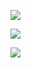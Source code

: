![](.about_arraylist_images/89d31c76.png)

![](.about_arraylist_images/b9654f33.png)

![](.about_arraylist_images/2ac11c37.png)